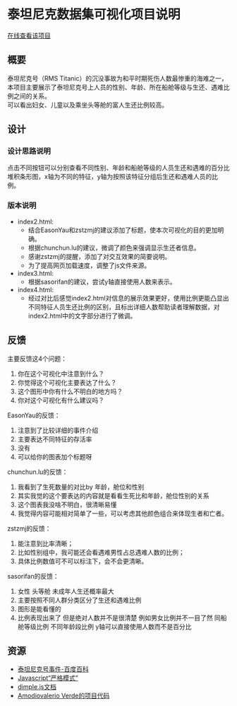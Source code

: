 # 泰坦尼克数据集可视化项目说明
[在线查看该项目](https://bl.ocks.org/huidanz/raw/e6493812997dd19c150e2775802f263f/)
## 概要
泰坦尼克号（RMS Titanic）的沉没事故为和平时期死伤人数最惨重的海难之一，本项目主要展示了泰坦尼克号上人员的性别、年龄、所在船舱等级与生还、遇难比例之间的关系。    
可以看出妇女、儿童以及乘坐头等舱的富人生还比例较高。
## 设计
### 设计思路说明
点击不同按钮可以分别查看不同性别、年龄和船舱等级的人员生还和遇难的百分比堆积条形图，x轴为不同的特征，y轴为按照该特征分组后生还和遇难人员的比例。 
### 版本说明
* index2.html:
    * 结合EasonYau和zstzmj的建议添加了标题，使本次可视化的目的更加明确。  
    * 根据chunchun.lu的建议，微调了颜色来强调显示生还者信息。
    * 感谢zstzmj的提醒，添加了对交互效果的简要说明。
    * 为了提高网页加载速度，调整了js文件来源。
*  index3.html:
    * 根据sasorifan的建议，尝试y轴直接使用人数来表示。 
* index4.html:
    * 经过对比后感觉index2.html对信息的展示效果更好，使用比例更能凸显出不同特征人员生还比例的区别，且标出详细人数帮助读者理解数据，对index2.html中的文字部分进行了微调。
## 反馈
主要反馈这4个问题：
1. 你在这个可视化中注意到什么？
2. 你觉得这个可视化主要表达了什么？
3. 这个图形中你有什么不明白的地方吗？
4. 你对这个可视化有什么建议吗？

EasonYau的反馈：
1. 注意到了比较详细的事件介绍
2. 主要表达不同特征的存活率
3. 没有
4. 可以给你的图表加个标题呀

chunchun.lu的反馈：
1. 我看到了生死数量的对比by 年龄，舱位和性别
2. 其实我觉的这个要表达的内容就是看看生死比和年龄，舱位性别的关系
3. 这个图表我没啥不明白，很清晰易懂
4. 我觉得内容可能相对简单了一些，可以考虑其他颜色组合来体现生者和亡者。

zstzmj的反馈：
1. 能注意到比率清晰；
2. 比如性别组中，我可能还会看遇难男性占总遇难人数的比例；
3. 具体比例数值可不可以标注下，会不会更清晰。

sasorifan的反馈：
1. 女性 头等舱 未成年人生还概率最大 
2. 主要按照不同人群分类区分了生还和遇难比例 
3. 图形是能看懂的 
4. 比例表现出来了 但是绝对人数并不是很清楚 例如男女比例并不一目了然 同船舱等级比例 不同年龄段比例 y轴可以直接使用人数而不是百分比

## 资源 
* [泰坦尼克号事件-百度百科](https://baike.baidu.com/item/%E6%B3%B0%E5%9D%A6%E5%B0%BC%E5%85%8B%E5%8F%B7/5677)
* [Javascript“严格模式”](http://www.ruanyifeng.com/blog/2013/01/javascript_strict_mode.html)
* [dimple.js文档](http://dimplejs.org/index.html)
* [Amodiovalerio Verde的项目代码](https://github.com/vverde/Udacity-Data-Analyst-Nanodegree-P6)

